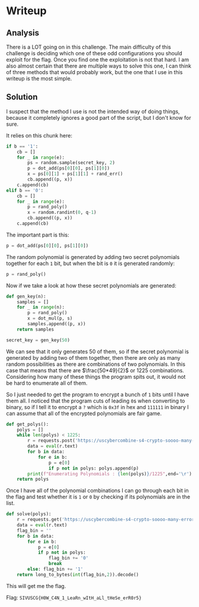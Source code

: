 # Writeup
## Analysis

There is a LOT going on in this challenge. The main difficulty of this challenge is deciding which one of these odd configurations you should exploit for the flag. Once you find one the exploitation is not that hard. I am also almost certain that there are multiple ways to solve this one, I can think of three methods that would probably work, but the one that I use in this writeup is the most simple.

## Solution 

I suspect that the method I use is not the intended way of doing things, because it completely ignores a good part of the script, but I don't know for sure.

It relies on this chunk here:
```python
if b == '1':
    cb = []
    for _ in range(e):
        ps = random.sample(secret_key, 2)
        p = dot_add(ps[0][0], ps[1][0])
        x = ps[0][1] + ps[1][1] + rand_err()
        cb.append((p, x))
    c.append(cb)
elif b == '0':
    cb = []
    for _ in range(e):
        p = rand_poly()
        x = random.randint(0, q-1)
        cb.append((p, x))
    c.append(cb)
```
The important part is this:
```python
p = dot_add(ps[0][0], ps[1][0])
```
The random polynomial is generated by adding two secret polynomials together for each `1` bit, but when the bit is `0` it is generated randomly:
```python
p = rand_poly()
```
Now if we take a look at how these secret polynomials are generated:
```python
def gen_key(n):
    samples = []
    for _ in range(n):
        p = rand_poly()
        x = dot_mul(p, s)
        samples.append((p, x))
    return samples
```
```python
secret_key = gen_key(50)
```
We can see that it only generates 50 of them, so if the secret polynomial is generated by adding two of them together, then there are only as many random possibilities as there are combinations of two polynomials. In this case that means that there are $\frac{50*49}{2}$ or $1225$ combinations. Considering how many of these things the program spits out, it would not be hard to enumerate all of them.

So I just needed to get the program to encrypt a bunch of `1` bits until I have them all. I noticed that the program cuts of leading `0`s when converting to binary, so if I tell it to encrypt a `?` which is `0x3f` in hex and `111111` in binary I can assume that all of the encrypted polynomials are fair game. 
```python
def get_polys():
    polys = []
    while len(polys) < 1225:
        r = requests.post('https://uscybercombine-s4-crypto-soooo-many-errors.chals.io/encrypt?m=%3f')
        data = eval(r.text)
        for b in data:
            for e in b:
                p = e[0]
                if p not in polys: polys.append(p)
        print(f"Enumerating Polynomials : {len(polys)}/1225",end='\r')
    return polys
```
Once I have all of the polynomial combinations I can go through each bit in the flag and test whether it is `1` or `0` by checking if its polynomials are in the list.
```python
def solve(polys):
    r = requests.get('https://uscybercombine-s4-crypto-soooo-many-errors.chals.io/get_flag')
    data = eval(r.text)
    flag_bin = ''
    for b in data:
        for e in b:
            p = e[0]
            if p not in polys: 
                flag_bin += '0'
                break
        else: flag_bin += '1'
    return long_to_bytes(int(flag_bin,2)).decode()
```
This will get me the flag.

Flag: `SIVUSCG{H0W_C4N_1_LeaRn_wItH_aLl_tHeSe_erR0r5}`
